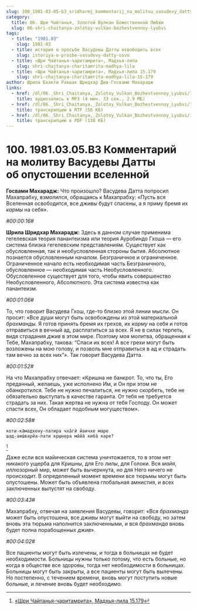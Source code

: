 ```yaml
---
slug: 100_1981-03-05-b3_sridharmj_kommentarij_na_molitvu_vasudevy_datty_ob_opustoshenii_vselennoj
category:
  title: 06. Шри Чайтанья, Золотой Вулкан Божественной Любви
  slug: 06-shri-chaitanya-zolotoy-vulkan-bozhestvennoy-lyubvi
tags:
  - title: "1981.03"
    slug: 1981-03
  - title: история о просьбе Васудевы Датты освободить всех
    slug: istoriya-o-prosbe-vasudevy-datty-osvo
  - title: «Шри Чайтанья-чаритамрита», Мадхья-лила
    slug: shri-chajtanya-charitamrita-madhya-lila
  - title: «Шри Чайтанья-чаритамрита», Мадхья-лила 15.179
    slug: shri-chajtanya-charitamrita-madhya-lila-15-179
author: Шрила Бхакти Ракшак Шридхар Дев-Госвами Махарадж
links:
  - href: /dl/06._Shri_Chaitanya,_Zolotoy_Vulkan_Bozhestvennoy_Lyubvi/100_1981.03.05.B3_SridharMj_Kommentarij_na_molitvu_Vasudevy_Datty_ob_opustoshenii_vselennoj.mp3
    title: аудиозапись в MP3 (4 мин. 33 сек., 2.9 МБ)
  - href: /dl/06._Shri_Chaitanya,_Zolotoy_Vulkan_Bozhestvennoy_Lyubvi/100_1981.03.05.B3_SridharMj_Kommentarij_na_molitvu_Vasudevy_Datty_ob_opustoshenii_vselennoj.rtf
    title: транскрипцию в RTF (56 КБ)
  - href: /dl/06._Shri_Chaitanya,_Zolotoy_Vulkan_Bozhestvennoy_Lyubvi/100_1981.03.05.B3_SridharMj_Kommentarij_na_molitvu_Vasudevy_Datty_ob_opustoshenii_vselennoj.pdf
    title: транскрипцию в PDF (138 КБ)
---
```


# 100. 1981.03.05.B3 Комментарий на молитву Васудевы Датты об опустошении вселенной

**Госвами Махарадж:** Что произошло? Васудева Датта попросил Махапрабху, взмолился, обращаясь к Махапрабху: «Пусть вся Вселенная освободится, все *дживы* будут спасены, а я приму бремя их *кармы* на себя».

*#00:00:16#*

**Шрила Шридхар Махарадж:** Здесь в данном случае применима гегелевская теория панантеизма или теория Ауробиндо Гхоша — его система близка гегелевским представлениям. Существует как обусловленная, так и необусловленная стороны бытия. Абсолютное познается обусловленным началом. Безграничное и ограниченное. Ограниченное начало есть необходимая часть Безграничного, обусловленное — необходимая часть Необусловленного. Обусловленное существует для того, чтобы явить совершенство Необусловленного, Абсолютного. Эта система известна как панантеизм.

*#00:01:06#*

То, что говорит Васудева Гхош, где-то близко этой линии мысли. Он просит: «Все души могут быть освобождены из этой материальной *брахманды*. Я готов принять бремя их грехов, их *карму* на себя и готов отправиться в вечный ад, расплатиться за всех. Я не в силах терпеть, видя страдания *джив* в этом мире. Поэтому моя молитва, обращенная к Тебе, Махапрабху, такова: “Спаси их всех! А все грехи могут быть возложены на мою голову, и позволь мне отправиться в ад и страдать там вечно за всех них”». Так говорит Васудева Датта.

*#00:01:52#*

На что Махапрабху отвечает: «Кришна не банкрот. То, что ты, Его преданный, желаешь, уже исполнено Им, и Он при этом не обанкротился. Тебе не нужно печалиться, не нужно скорбеть, тебе не обязательно выступать в качестве гаранта. От тебя не требуется страдать за них. Такая жертва не нужна от тебя Господу. Он может спасти всех, Он обладает подобным могуществом».

*#00:02:58#*

    кот̣и-ка̄мадхену-патира чха̄гӣ йаичхе маре
    ш̣ад̣-аиш́варйа-пати кр̣ш̣н̣ера ма̄йа̄ киба̄ каре?
[^_ftn1]

Даже если вся майическая система уничтожается, то в этом нет никакого ущерба для Кришны, для Его *лилы*, для Голоки. Вся *майя*, иллюзорный мир, может быть вычеркнута, но для Него ничего не происходит. В определенный момент времени все тюрьмы могут быть опустошены. Может быть объявлена глобальная амнистия, и всех заключенных выпустят на свободу.

*#00:03:43#*

Махапрабху, отвечая на заявления Васудевы, говорит: «Вся *брахманда* может быть опустошена, все *дживы* могут выйти на свободу, но затем вновь эта тюрьма наполнится заключенными, и вся *брахманда* вновь будет полна порабощенных *джив*».

*#00:04:02#*

Все пациенты могут быть излечены, и тогда в больницах не будет необходимости. Больницы нужны только потому, что есть больные, но когда в обществе все здоровы, тогда нет необходимости в больницах. Больницы могут быть закрыты, а все пациенты могут быть вылечены. Но постепенно, с течением времени, вновь могут поступить новые больные, и лечение вновь будет необходимо.



[^_ftn1]: [«Шри Чайтанья-чаритамрита», Мадхья-лила 15.179](../notes/shri-chajtanya-charitamrita-madhya-lila/shri-chajtanya-charitamrita-madhya-lila-15-179.md)
